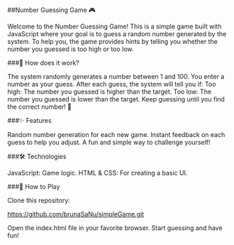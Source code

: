 ##Number Guessing Game 🎮

Welcome to the Number Guessing Game! This is a simple game built with JavaScript where your goal is to guess a random number generated by the system. To help you, the game provides hints by telling you whether the number you guessed is too high or too low.

###🚀 How does it work?

The system randomly generates a number between 1 and 100.
You enter a number as your guess.
After each guess, the system will tell you if:
Too high: The number you guessed is higher than the target.
Too low: The number you guessed is lower than the target.
Keep guessing until you find the correct number! 🎉

###✨ Features

Random number generation for each new game.
Instant feedback on each guess to help you adjust.
A fun and simple way to challenge yourself!

###🛠️ Technologies

JavaScript: Game logic.
HTML & CSS: For creating a basic UI.

###🎯 How to Play

Clone this repository:

https://github.com/brunaSaNu/simpleGame.git

Open the index.html file in your favorite browser.
Start guessing and have fun!

